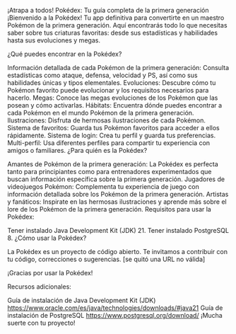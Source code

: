 ¡Atrapa a todos! Pokédex: Tu guía completa de la primera generación
¡Bienvenido a la Pokédex! Tu app definitiva para convertirte en un maestro Pokémon de la primera generación. Aquí encontrarás todo lo que necesitas saber sobre tus criaturas favoritas: desde sus estadísticas y habilidades hasta sus evoluciones y megas.

¿Qué puedes encontrar en la Pokédex?

Información detallada de cada Pokémon de la primera generación: Consulta estadísticas como ataque, defensa, velocidad y PS, así como sus habilidades únicas y tipos elementales.
Evoluciones: Descubre cómo tu Pokémon favorito puede evolucionar y los requisitos necesarios para hacerlo.
Megas: Conoce las megas evoluciones de los Pokémon que las posean y cómo activarlas.
Hábitats: Encuentra dónde puedes encontrar a cada Pokémon en el mundo Pokémon de la primera generación.
Ilustraciones: Disfruta de hermosas ilustraciones de cada Pokémon.
Sistema de favoritos: Guarda tus Pokémon favoritos para acceder a ellos rápidamente.
Sistema de login: Crea tu perfil y guarda tus preferencias.
Multi-perfil: Usa diferentes perfiles para compartir tu experiencia con amigos o familiares.
¿Para quién es la Pokédex?

Amantes de Pokémon de la primera generación: La Pokédex es perfecta tanto para principiantes como para entrenadores experimentados que buscan información específica sobre la primera generación.
Jugadores de videojuegos Pokémon: Complementa tu experiencia de juego con información detallada sobre los Pokémon de la primera generación.
Artistas y fanáticos: Inspirate en las hermosas ilustraciones y aprende más sobre el lore de los Pokémon de la primera generación.
Requisitos para usar la Pokédex:

Tener instalado Java Development Kit (JDK) 21.
Tener instalado PostgreSQL 8.
¿Cómo usar la Pokédex?

La Pokédex es un proyecto de código abierto. Te invitamos a contribuir con tu código, correcciones o sugerencias. [se quitó una URL no válida]

¡Gracias por usar la Pokédex!

Recursos adicionales:

Guía de instalación de Java Development Kit (JDK) https://www.oracle.com/es/java/technologies/downloads/#java21
Guía de instalación de PostgreSQL https://www.postgresql.org/download/
¡Mucha suerte con tu proyecto!

